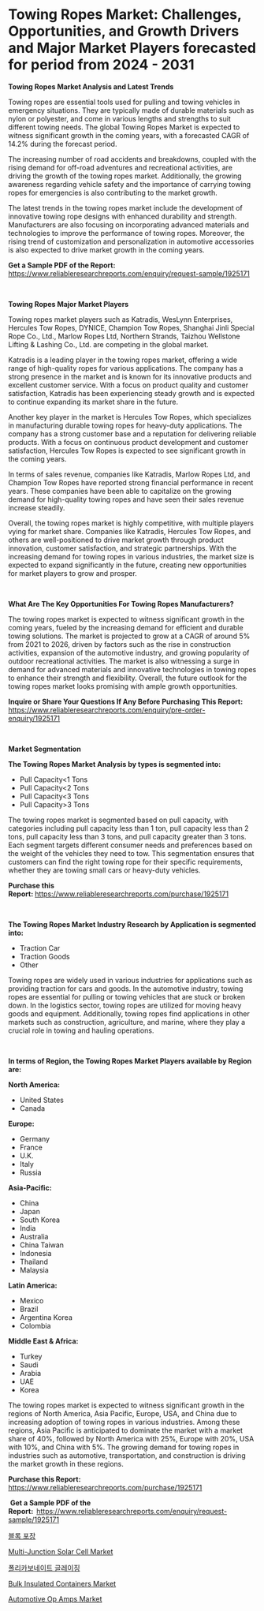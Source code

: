 <p><h1>Towing Ropes Market: Challenges, Opportunities, and Growth Drivers and Major Market Players forecasted for period from 2024 - 2031</h1></p><p><strong>Towing Ropes Market Analysis and Latest Trends</strong></p>
<p><p>Towing ropes are essential tools used for pulling and towing vehicles in emergency situations. They are typically made of durable materials such as nylon or polyester, and come in various lengths and strengths to suit different towing needs. The global Towing Ropes Market is expected to witness significant growth in the coming years, with a forecasted CAGR of 14.2% during the forecast period. </p><p>The increasing number of road accidents and breakdowns, coupled with the rising demand for off-road adventures and recreational activities, are driving the growth of the towing ropes market. Additionally, the growing awareness regarding vehicle safety and the importance of carrying towing ropes for emergencies is also contributing to the market growth.</p><p>The latest trends in the towing ropes market include the development of innovative towing rope designs with enhanced durability and strength. Manufacturers are also focusing on incorporating advanced materials and technologies to improve the performance of towing ropes. Moreover, the rising trend of customization and personalization in automotive accessories is also expected to drive market growth in the coming years.</p></p>
<p><strong>Get a Sample PDF of the Report:&nbsp;</strong> <a href="https://www.reliableresearchreports.com/enquiry/request-sample/1925171">https://www.reliableresearchreports.com/enquiry/request-sample/1925171</a></p>
<p>&nbsp;</p>
<p><strong>Towing Ropes Major Market Players</strong></p>
<p><p>Towing ropes market players such as Katradis, WesLynn Enterprises, Hercules Tow Ropes, DYNICE, Champion Tow Ropes, Shanghai Jinli Special Rope Co., Ltd., Marlow Ropes Ltd, Northern Strands, Taizhou Wellstone Lifting & Lashing Co., Ltd. are competing in the global market. </p><p>Katradis is a leading player in the towing ropes market, offering a wide range of high-quality ropes for various applications. The company has a strong presence in the market and is known for its innovative products and excellent customer service. With a focus on product quality and customer satisfaction, Katradis has been experiencing steady growth and is expected to continue expanding its market share in the future.</p><p>Another key player in the market is Hercules Tow Ropes, which specializes in manufacturing durable towing ropes for heavy-duty applications. The company has a strong customer base and a reputation for delivering reliable products. With a focus on continuous product development and customer satisfaction, Hercules Tow Ropes is expected to see significant growth in the coming years.</p><p>In terms of sales revenue, companies like Katradis, Marlow Ropes Ltd, and Champion Tow Ropes have reported strong financial performance in recent years. These companies have been able to capitalize on the growing demand for high-quality towing ropes and have seen their sales revenue increase steadily.</p><p>Overall, the towing ropes market is highly competitive, with multiple players vying for market share. Companies like Katradis, Hercules Tow Ropes, and others are well-positioned to drive market growth through product innovation, customer satisfaction, and strategic partnerships. With the increasing demand for towing ropes in various industries, the market size is expected to expand significantly in the future, creating new opportunities for market players to grow and prosper.</p></p>
<p>&nbsp;</p>
<p><strong>What Are The Key Opportunities For Towing Ropes Manufacturers?</strong></p>
<p><p>The towing ropes market is expected to witness significant growth in the coming years, fueled by the increasing demand for efficient and durable towing solutions. The market is projected to grow at a CAGR of around 5% from 2021 to 2026, driven by factors such as the rise in construction activities, expansion of the automotive industry, and growing popularity of outdoor recreational activities. The market is also witnessing a surge in demand for advanced materials and innovative technologies in towing ropes to enhance their strength and flexibility. Overall, the future outlook for the towing ropes market looks promising with ample growth opportunities.</p></p>
<p><strong>Inquire or Share Your Questions If Any Before Purchasing This Report:</strong> <a href="https://www.reliableresearchreports.com/enquiry/pre-order-enquiry/1925171">https://www.reliableresearchreports.com/enquiry/pre-order-enquiry/1925171</a></p>
<p>&nbsp;</p>
<p><strong>Market Segmentation</strong></p>
<p><strong>The Towing Ropes Market Analysis by types is segmented into:</strong></p>
<p><ul><li>Pull Capacity<1 Tons</li><li>Pull Capacity<2 Tons</li><li>Pull Capacity<3 Tons</li><li>Pull Capacity>3 Tons</li></ul></p>
<p><p>The towing ropes market is segmented based on pull capacity, with categories including pull capacity less than 1 ton, pull capacity less than 2 tons, pull capacity less than 3 tons, and pull capacity greater than 3 tons. Each segment targets different consumer needs and preferences based on the weight of the vehicles they need to tow. This segmentation ensures that customers can find the right towing rope for their specific requirements, whether they are towing small cars or heavy-duty vehicles.</p></p>
<p><strong>Purchase this Report:&nbsp;</strong><a href="https://www.reliableresearchreports.com/purchase/1925171">https://www.reliableresearchreports.com/purchase/1925171</a></p>
<p>&nbsp;</p>
<p><strong>The Towing Ropes Market Industry Research by Application is segmented into:</strong></p>
<p><ul><li>Traction Car</li><li>Traction Goods</li><li>Other</li></ul></p>
<p><p>Towing ropes are widely used in various industries for applications such as providing traction for cars and goods. In the automotive industry, towing ropes are essential for pulling or towing vehicles that are stuck or broken down. In the logistics sector, towing ropes are utilized for moving heavy goods and equipment. Additionally, towing ropes find applications in other markets such as construction, agriculture, and marine, where they play a crucial role in towing and hauling operations.</p></p>
<p>&nbsp;</p>
<p><strong>In terms of Region, the Towing Ropes Market Players available by Region are:</strong></p>
<p>
    <p> <strong> North America: </strong>
        <ul>
            <li>United States</li>
            <li>Canada</li>
        </ul>
        </p> 
    <p> <strong> Europe: </strong>
        <ul>
            <li>Germany</li>
            <li>France</li>
            <li>U.K.</li>
            <li>Italy</li>
            <li>Russia</li>
        </ul>
        </p> 
    <p> <strong> Asia-Pacific: </strong>
        <ul>
            <li>China</li>
            <li>Japan</li>
            <li>South Korea</li>
            <li>India</li>
            <li>Australia</li>
            <li>China Taiwan</li>
            <li>Indonesia</li>
            <li>Thailand</li>
            <li>Malaysia</li>
        </ul>
        </p> 
    <p> <strong> Latin America: </strong>
        <ul>
            <li>Mexico</li>
            <li>Brazil</li>
            <li>Argentina Korea</li>
            <li>Colombia</li>
        </ul>
        </p> 
    <p> <strong> Middle East & Africa: </strong>
        <ul>
            <li>Turkey</li>
            <li>Saudi</li>
            <li>Arabia</li>
            <li>UAE</li>
            <li>Korea</li>
        </ul>
    </p>
    </p>
<p><p>The towing ropes market is expected to witness significant growth in the regions of North America, Asia Pacific, Europe, USA, and China due to increasing adoption of towing ropes in various industries. Among these regions, Asia Pacific is anticipated to dominate the market with a market share of 40%, followed by North America with 25%, Europe with 20%, USA with 10%, and China with 5%. The growing demand for towing ropes in industries such as automotive, transportation, and construction is driving the market growth in these regions.</p></p>
<p><strong>Purchase this Report: </strong><a href="https://www.reliableresearchreports.com/purchase/1925171">https://www.reliableresearchreports.com/purchase/1925171</a></p>
<p>&nbsp;<strong>Get a Sample PDF of the Report:&nbsp;&nbsp;</strong><a href="https://www.reliableresearchreports.com/enquiry/request-sample/1925171">https://www.reliableresearchreports.com/enquiry/request-sample/1925171</a></p>
<p><strong></strong></p>
<p><p><a href="https://medium.com/@robandloriedavis/%EB%B8%94%EB%A1%9D-%ED%8F%AC%EC%9E%A5-%EC%8B%9C%EC%9E%A5-2031%EB%85%84%EA%B9%8C%EC%A7%80%EC%9D%98-%ED%8A%B8%EB%A0%8C%EB%93%9C-%EC%98%88%EC%B8%A1-%EB%B0%8F-%EA%B2%BD%EC%9F%81-%EB%B6%84%EC%84%9D-82cc1dc98887">블록 포장</a></p><p><a href="https://meowing-lemming-dd3.notion.site/Multi-Junction-Solar-Cell-Market-Growth-Market-Trends-COVID-19-Impact-and-Forecasts-for-period-fr-700171ae0a1747eeb2edbab3f2bea0be">Multi-Junction Solar Cell Market</a></p><p><a href="https://medium.com/@robandloriedavis/%ED%8F%B4%EB%A6%AC%EC%B9%B4%EB%B3%B4%EB%84%A4%EC%9D%B4%ED%8A%B8-%EC%9C%A0%EB%A6%AC-%EC%8B%9C%EC%9E%A5-%EC%A0%84%EB%A7%9D-%EC%82%B0%EC%97%85-%EA%B0%9C%EC%9A%94-%EB%B0%8F-%EC%98%88%EC%B8%A1-2024%EB%85%84%EB%B6%80%ED%84%B0-2031%EB%85%84%EA%B9%8C%EC%A7%80-721bc40494e6">폴리카보네이트 글레이징</a></p><p><a href="https://cute-banjo-8ca.notion.site/Bulk-Insulated-Containers-Market-Offers-Provide-Insightful-Data-for-the-Time-Period-from-2024-to-203-a4c966a7d4fc4dc480ddd1cfb35bdddb">Bulk Insulated Containers Market</a></p><p><a href="https://view.publitas.com/reportprime-1/automotive-op-amps-market-size-2024-2031-global-industrial-analysis-key-geographical-regions-market-share-top-key-players-product-types-and-forecast-research-report/">Automotive Op Amps Market</a></p></p>